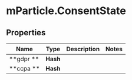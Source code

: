# mParticle.ConsentState

## Properties

| Name      | Type     | Description | Notes |
| --------- | -------- | ----------- | ----- |
| **gdpr ** | **Hash** |             |       |
| **ccpa ** | **Hash** |             |       |
